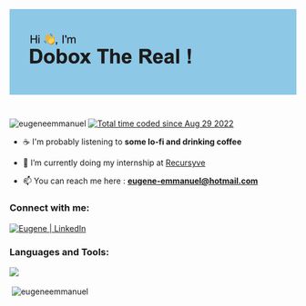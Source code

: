 ![](/header.png)

<h1></h1>

<p align="left"> 
<img src="https://komarev.com/ghpvc/?username=eugeneemmanuel&label=Profile%20views&color=0e75b6&style=flat" alt="eugeneemmanuel" /> 
<a href="https://wakatime.com/@9ec42c32-9beb-4995-bc45-2200ad9c42d5"><img src="https://wakatime.com/badge/user/9ec42c32-9beb-4995-bc45-2200ad9c42d5.svg" alt="Total time coded since Aug 29 2022" /></a>
</p>

- ☕️ I'm probably listening to **some lo-fi and drinking coffee**

- 🌱 I’m currently doing my internship at [Recursyve](https://recursyve.io)

- 📫 You can reach me here : **eugene-emmanuel@hotmail.com**

<h3 align="left">Connect with me:</h3>
<p align="left">
  <a href="https://www.linkedin.com/in/eugène-emmanuël-dubuc-bb03ba169/"><img align="center" src="https://raw.githubusercontent.com/yushi1007/yushi1007/main/images/linkedin.svg" alt="Eugene | LinkedIn" height="30" width="40"/></a>
</p>

<h3 align="left">Languages and Tools:</h3>
<p align="left">
    <a href="https://skillicons.dev">
      <img src="https://skillicons.dev/icons?i=html,css,sass,angular,bootstrap,js,ts,php,go,flutter,kotlin,mongodb,mysql,sqlite,postgres,c,cpp,cs,idea,androidstudio,neovim,vim,git,github,bash,docker,linux,raspberrypi,flutter&perline=15"></a>
</p>


<p>&nbsp;<img align="center" src="https://github-readme-stats-eugeneemmanuel.vercel.app/api?username=eugeneemmanuel&show_icons=true&theme=dracula&locale=en" alt="eugeneemmanuel" /></p>
